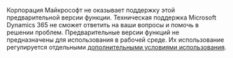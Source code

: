 Корпорация Майкрософт не оказывает поддержку этой предварительной версии функции. Техническая поддержка Microsoft Dynamics 365 не сможет ответить на ваши вопросы и помочь в решении проблем. Предварительные версии функций не предназначены для использования в рабочей среде. Их использование регулируется отдельными [дополнительными условиями использования](http://go.microsoft.com/fwlink/p/?LinkId=511446).